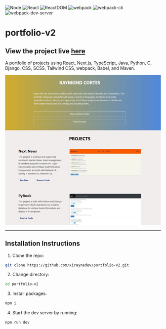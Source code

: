 ![Node](https://img.shields.io/badge/Node-18.4.0-brightgreen)
![React](https://img.shields.io/badge/React-18.2.0-blue)
![ReactDOM](https://img.shields.io/badge/ReactDOM-18.2.0-blue)
![webpack](https://img.shields.io/badge/webpack-5.69.0-blue)
![webpack-cli](https://img.shields.io/badge/webpack--cli-4.9.2-blue)
![webpack-dev-server](https://img.shields.io/badge/webpack--dev--server-4.7.4-blue)

# portfolio-v2

## View the project live [here](https://portfolio-projects-v2.netlify.app/)

A portfolio of projects using React, Next.js, TypeScript, Java, Python, C, Django, CSS, SCSS, Tailwind CSS, webpack, Babel, and Maven.

![portfolio image](src/assets/images/project-screenshot.webp)

---

## Installation Instructions

1. Clone the repo:

```sh
git clone https://github.com/xiraynedev/portfolio-v2.git
```

2. Change directory:

```sh
cd portfolio-v2
```

3. Install packages:

```sh
npm i
```

4. Start the dev server by running:

```sh
npm run dev
```
